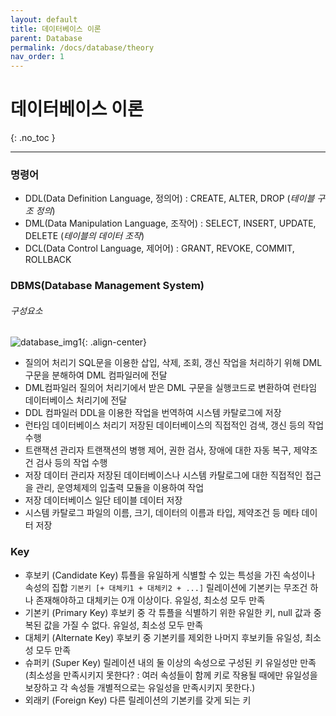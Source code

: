 ```yaml
---
layout: default
title: 데이터베이스 이론
parent: Database
permalink: /docs/database/theory
nav_order: 1
---
```


# 데이터베이스 이론
{: .no_toc }

---

### 명령어

- DDL(Data Definition Language, 정의어) : CREATE, ALTER, DROP (*테이블 구조 정의*)
- DML(Data Manipulation Language, 조작어) : SELECT, INSERT, UPDATE, DELETE (*테이블의 데이터 조작*)
- DCL(Data Control Language, 제어어) : GRANT, REVOKE, COMMIT, ROLLBACK

### DBMS(Database Management System)

###### 구성요소

![database_img1](https://user-images.githubusercontent.com/19742979/75342821-85da1c00-58da-11ea-941b-ab50fd9ad566.png){: .align-center}

- 질의어 처리기
  SQL문을 이용한 삽입, 삭제, 조회, 갱신 작업을 처리하기 위해 DML 구문을 분해하여 DML 컴파일러에 전달
- DML컴파일러
  질의어 처리기에서 받은 DML 구문을 실행코드로 변환하여 런타임 데이터베이스 처리기에 전달
- DDL 컴파일러
  DDL을 이용한 작업을 번역하여 시스템 카탈로그에 저장
- 런타임 데이터베이스 처리기
  저장된 데이터베이스의 직접적인 검색, 갱신 등의 작업 수행
- 트랜잭션 관리자
  트랜잭션의 병행 제어, 권한 검사, 장애에 대한 자동 복구, 제약조건 검사 등의 작업 수행
- 저장 데이터 관리자
  저장된 데이터베이스나 시스템 카탈로그에 대한 직접적인 접근을 관리, 운영체제의 입출력 모듈을 이용하여 작업
- 저장 데이터베이스
  일단 테이블 데이터 저장
- 시스템 카탈로그
  파일의 이름, 크기, 데이터의 이름과 타입, 제약조건 등 메타 데이터 저장

### Key

- 후보키 (Candidate Key)
  튜플을 유일하게 식별할 수 있는 특성을 가진 속성이나 속성의 집합 `기본키 [+ 대체키1 + 대체키2 + ...]`
릴레이션에 기본키는 무조건 하나 존재해야하고 대체키는 0개 이상이다.
  유일성, 최소성 모두 만족
- 기본키 (Primary Key)
  후보키 중 각 튜플을 식별하기 위한 유일한 키, null 값과 중복된 값을 가질 수 없다.
  유일성, 최소성 모두 만족
- 대체키 (Alternate Key)
  후보키 중 기본키를 제외한 나머지 후보키들
  유일성, 최소성 모두 만족
- 슈퍼키 (Super Key)
  릴레이션 내의 둘 이상의 속성으로 구성된 키
  유일성만 만족
  (최소성을 만족시키지 못한다? : 여러 속성들이 함께 키로 작용될 때에만 유일성을 보장하고 각 속성들 개별적으로는 유일성을 만족시키지 못한다.)
- 외래키 (Foreign Key)
  다른 릴레이션의 기본키를 갖게 되는 키

